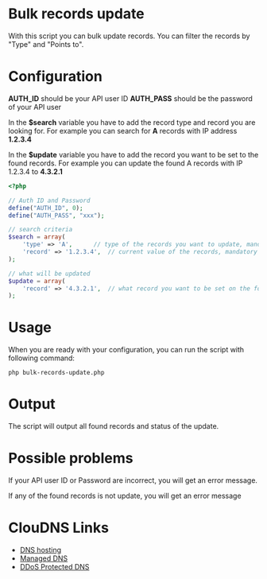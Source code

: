 # Bulk records update
With this script you can bulk update records. You can filter the records by "Type" and "Points to".

# Configuration
**AUTH_ID** should be your API user ID
**AUTH_PASS** should be the password of your API user

In the **$search** variable you have to add the record type and record you are looking for. For example you can search for **A** records with IP address **1.2.3.4**

In the **$update** variable you have to add the record you want to be set to the found records. For example you can update the found A records with IP 1.2.3.4 to **4.3.2.1**

```php
<?php

// Auth ID and Password
define("AUTH_ID", 0);
define("AUTH_PASS", "xxx");

// search criteria
$search = array(
	'type' => 'A',		// type of the records you want to update, mandatory field
	'record' => '1.2.3.4',	// current value of the records, mandatory field
);

// what will be updated
$update = array(
	'record' => '4.3.2.1',	// what record you want to be set on the found DNS records
);
```

# Usage
When you are ready with your configuration, you can run the script with following command:
```
php bulk-records-update.php
```

# Output
The script will output all found records and status of the update.

# Possible problems
If your API user ID or Password are incorrect, you will get an error message.

If any of the found records is not update, you will get an error message

# ClouDNS Links
* [DNS hosting](https://www.cloudns.net)
* [Managed DNS](https://www.cloudns.net/managed-dns/)
* [DDoS Protected DNS](https://www.cloudns.net/ddos-protected-plans/)
